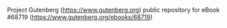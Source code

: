 Project Gutenberg (https://www.gutenberg.org) public repository for
eBook #68719 (https://www.gutenberg.org/ebooks/68719)
